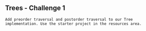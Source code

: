 ## Trees - Challenge 1
	Add preorder traversal and postorder traversal to our Tree implementation. Use the starter project in the resources area. 
